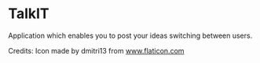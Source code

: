 # TalkIT
Application which enables you to post your ideas switching between users.



Credits:
Icon made by dmitri13 from www.flaticon.com 

